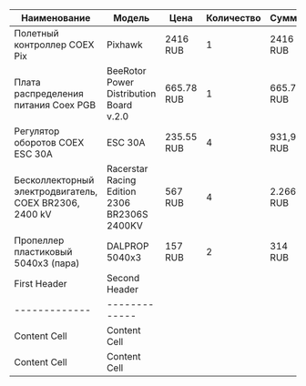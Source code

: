 Наименование  | Модель | Цена | Количество | Сумма |Ссылка
------------- | ------------- |------------- | ------------- | ------------- | -------------|
Полетный контроллер COEX Pix  | Pixhawk | 2416 RUB | 1 | 2416 RUB | https://is.gd/Yk5QVb
Плата распределения питания Coex PGB  | BeeRotor Power Distribution Board v.2.0 | 665.78 RUB | 1 | 665.78 RUB | https://is.gd/XLIEAF
Регулятор оборотов COEX ESC 30А | ESC 30A | 235.55 RUB | 4 | 931,96 RUB | https://is.gd/J5GRuB
Бесколлекторный электродвигатель, COEX BR2306, 2400 kV | Racerstar Racing Edition 2306 BR2306S 2400KV | 567 RUB | 4 | 2.266 RUB | https://is.gd/pICUmA
Пропеллер пластиковый 5040x3 (пара) | DALPROP 5040x3 | 157 RUB | 2 | 314 RUB | https://is.gd/HEvnkv
First Header  | Second Header
------------- | -------------
Content Cell  | Content Cell
Content Cell  | Content Cell
